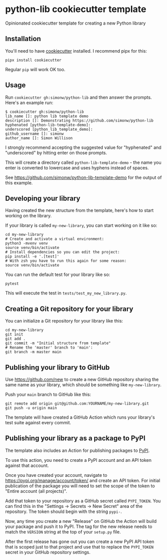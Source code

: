 # python-lib cookiecutter template

Opinionated cookiecutter template for creating a new Python library

## Installation

You'll need to have [cookiecutter](https://cookiecutter.readthedocs.io/) installed. I recommend pipx for this:

    pipx install cookiecutter

Regular `pip` will work OK too.

## Usage

Run `cookiecutter gh:simonw/python-lib` and then answer the prompts. Here's an example run:

    $ cookiecutter gh:simonw/python-lib
    lib_name []: python lib template demo
    description []: Demonstrating https://github.com/simonw/python-lib
    hyphenated [python-lib-template-demo]: 
    underscored [python_lib_template_demo]: 
    github_username []: simonw
    author_name []: Simon Willison

I strongly recommend accepting the suggested value for "hyphenated" and "underscored" by hitting enter on those prompts.

This will create a directory called `python-lib-template-demo` - the name you enter is converted to lowercase and uses hyphens instead of spaces.

See https://github.com/simonw/python-lib-template-demo for the output of this example.

## Developing your library

Having created the new structure from the template, here's how to start working on the library.

If your library is called `my-new-library`, you can start working on it like so:

    cd my-new-library
    # Create and activate a virtual environment:
    python3 -mvenv venv
    source venv/bin/activate
    # Install dependencies so you can edit the project:
    pip install -e '.[test]'
    # With zsh you have to run this again for some reason:
    source venv/bin/activate

You can run the default test for your library like so:

    pytest

This will execute the test in `tests/test_my_new_library.py`.

## Creating a Git repository for your library

You can initialize a Git repository for your library like this:

    cd my-new-library
    git init
    git add .
    git commit -m "Initial structure from template"
    # Rename the 'master' branch to 'main':
    git branch -m master main

## Publishing your library to GitHub

Use https://github.com/new to create a new GitHub repository sharing the same name as your library, which should be something like `my-new-library`.

Push your `main` branch to GitHub like this:

    git remote add origin git@github.com:YOURNAME/my-new-library.git
    git push -u origin main

The template will have created a GitHub Action which runs your library's test suite against every commit.

## Publishing your library as a package to PyPI

The template also includes an Action for publishing packages to [PyPI](https://pypi.org/).

To use this action, you need to create a PyPI account and an API token against that account.

Once you have created your account, navigate to https://pypi.org/manage/account/token/ and create an API token. For initial publication of the package you will need to set the scope of the token to "Entire account (all projects)".

Add that token to your repository as a GitHub secret called `PYPI_TOKEN`. You can find this in the "Settings -> Secrets -> New Secret" area of the repository. The token should begin with the string `pypi-`.

Now, any time you create a new "Release" on GitHub the Action will build your package and push it to PyPI. The tag for the new release needs to match the `VERSION` string at the top of your `setup.py` file.

After the first release has gone out you can create a new PyPI API token that is scoped just to that project and use that to replace the `PYPI_TOKEN` secret in your GitHub repository settings.
